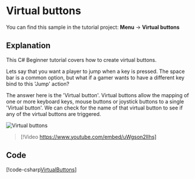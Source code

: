 # Virtual buttons
You can find this sample in the tutorial project: **Menu** → **Virtual buttons**

## Explanation
This C# Beginner tutorial covers how to create virtual buttons.

Lets say that you want a player to jump when a key is pressed. The space bar is a common option, but what if a gamer wants to have a different key bind to this 'Jump' action?

The answer here is the 'Virtual button'. Virtual buttons allow the mapping of one or more keyboard keys, mouse buttons or joystick buttons to a single 'Virtual button'. We can check for the name of that virtual button to see if any of the virtual buttons are triggered.

![Virtual buttons](media/virtual-buttons.webp)


> [!Video https://www.youtube.com/embed/uWgson2IIhs]

## Code
[!code-csharp[VirtualButtons](../../../../stride/samples/Tutorials/CSharpBeginner/CSharpBeginner/CSharpBeginner.Game/Code/VirtualButtonsDemo.cs)]
